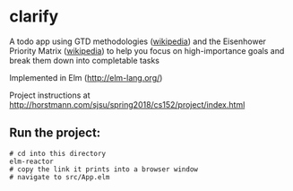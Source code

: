 # clarify
A todo app using GTD methodologies ([wikipedia](https://en.wikipedia.org/wiki/Getting_Things_Done)) and the Eisenhower Priority Matrix ([wikipedia](https://en.wikipedia.org/wiki/Time_management#The_Eisenhower_Method)) to help you focus on high-importance goals and break them down into completable tasks

Implemented in Elm (http://elm-lang.org/)

Project instructions at http://horstmann.com/sjsu/spring2018/cs152/project/index.html

## Run the project:  

    # cd into this directory
    elm-reactor
    # copy the link it prints into a browser window
    # navigate to src/App.elm
